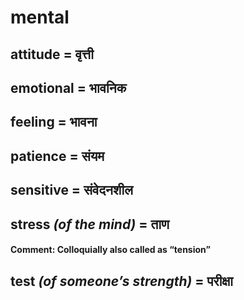 # mental

## attitude = वृत्ती

## emotional = भावनिक

## feeling = भावना

## patience = संयम

## sensitive = संवेदनशील

## stress *(of the mind)* = ताण

#### **Comment**: Colloquially also called as “tension”

## test *(of someone’s strength)* = परीक्षा

